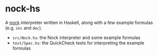 # nock-hs

A [nock](https://developers.urbit.org/reference/nock/definition) interpreter
written in Haskell, along with a few example formulas (e.g. `inc` and
`dec`).

- `src/Nock.hs`: the Nock interpreter and some example formulas
- `test/Spec.hs`: the QuickCheck tests for interpreting the example formulas